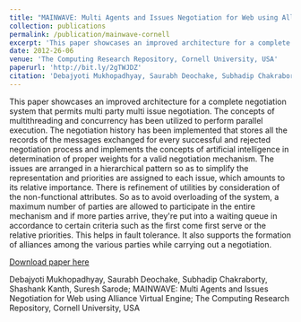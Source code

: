 ```yaml
---
title: "MAINWAVE: Multi Agents and Issues Negotiation for Web using Alliance Virtual Engine"
collection: publications
permalink: /publication/mainwave-cornell
excerpt: 'This paper showcases an improved architecture for a complete negotiation system that permits multi party multi issue negotiation. The concepts of multithreading and concurrency has been utilized to perform parallel execution. The negotiation history has been implemented that stores all the records of the messages exchanged for every successful and rejected negotiation process and implements the concepts of artificial intelligence in determination of proper weights for a valid negotiation mechanism. The issues are arranged in a hierarchical pattern so as to simplify the representation and priorities are assigned to each issue, which amounts to its relative importance. There is refinement of utilities by consideration of the non-functional attributes. So as to avoid overloading of the system, a maximum number of parties are allowed to participate in the entire mechanism and if more parties arrive, they're put into a waiting queue in accordance to certain criteria such as the first come first serve or the relative priorities. This helps in fault tolerance. It also supports the formation of alliances among the various parties while carrying out a negotiation.'
date: 2012-26-06
venue: 'The Computing Research Repository, Cornell University, USA'
paperurl: 'http://bit.ly/2gTWJDZ'
citation: 'Debajyoti Mukhopadhyay, Saurabh Deochake, Subhadip Chakraborty, Shashank Kanth, Suresh Sarode; MAINWAVE: Multi Agents and Issues Negotiation for Web using Alliance Virtual Engine; The Computing Research Repository, Cornell University, USA'
---
```

This paper showcases an improved architecture for a complete negotiation system that permits multi party multi issue negotiation. The concepts of multithreading and concurrency has been utilized to perform parallel execution. The negotiation history has been implemented that stores all the records of the messages exchanged for every successful and rejected negotiation process and implements the concepts of artificial intelligence in determination of proper weights for a valid negotiation mechanism. The issues are arranged in a hierarchical pattern so as to simplify the representation and priorities are assigned to each issue, which amounts to its relative importance. There is refinement of utilities by consideration of the non-functional attributes. So as to avoid overloading of the system, a maximum number of parties are allowed to participate in the entire mechanism and if more parties arrive, they're put into a waiting queue in accordance to certain criteria such as the first come first serve or the relative priorities. This helps in fault tolerance. It also supports the formation of alliances among the various parties while carrying out a negotiation.

[Download paper here](http://bit.ly/2gTWJDZ)

Debajyoti Mukhopadhyay, Saurabh Deochake, Subhadip Chakraborty, Shashank Kanth, Suresh Sarode; MAINWAVE: Multi Agents and Issues Negotiation for Web using Alliance Virtual Engine; The Computing Research Repository, Cornell University, USA

